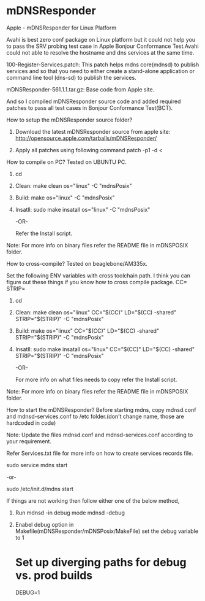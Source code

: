 # mDNSResponder
Apple - mDNSResponder for Linux Platform

Avahi is best zero conf package on Linux platform but it could not help you to pass the SRV probing test case in Apple Bonjour Conformance Test.Avahi could not able to resolve the hostname and dns services at the same time.

100-Register-Services.patch:
This patch helps mdns core(mdnsd) to publish services and so that you need to either create a stand-alone application or command line tool (dns-sd) to publish the services.

mDNSResponder-561.1.1.tar.gz:
Base code from Apple site.

And so I compiled mDNSResponder source code and added required patches to pass all test cases in Bonjour Conformance Test(BCT).

How to setup the mDNSResponder source folder?


1) Download the latest mDNSResponder source from apple site:
	http://opensource.apple.com/tarballs/mDNSResponder/

2) Apply all patches using following command
	patch -p1 -d <path-to-mDNSResponder-folder> < <path-to-patch-file>


How to compile on PC?
Tested on UBUNTU PC.

1) cd <path-to-mDNSResponder-folder>

2) Clean:
	make clean os="linux" -C "mdnsPosix"

3) Build:
	make os="linux" -C "mdnsPosix"

4) Insatll:
	sudo make insatall os="linux" -C "mdnsPosix"

	-OR-

	Refer the Install script.

Note:
	For more info on binary files refer the README file in mDNSPOSIX folder.


How to cross-compile?
Tested on beaglebone/AM335x.

Set the following ENV variables with cross toolchain path. I think you can figure out these things if you know how to cross compile package.
CC=<gcc-cross-toolchain>
STRIP=<STRIP-cross-toolchain>

1) cd <path-to-mDNSResponder-folder>

2) Clean:
	make clean os="linux" CC="$(CC)" LD="$(CC) -shared" STRIP="$(STRIP)" -C "mdnsPosix"

3) Build:
	make os="linux" CC="$(CC)" LD="$(CC) -shared" STRIP="$(STRIP)" -C "mdnsPosix"

4) Insatll:
	sudo make insatall os="linux" CC="$(CC)" LD="$(CC) -shared" STRIP="$(STRIP)" -C "mdnsPosix"

	-OR-

	For more info on what files needs to copy refer the Install script.

Note:
	For more info on binary files refer the README file in mDNSPOSIX folder.


How to start the mDNSResponder?
Before starting mdns, copy mdnsd.conf and mdnsd-services.conf to /etc folder.(don't change name, those are hardcoded in code)

Note: Update the files mdnsd.conf and mdnsd-services.conf according to your requirement.

Refer Services.txt file for more info on how to create services records file.

sudo service mdns start

-or- 

sudo /etc/init.d/mdns start

If things are not working then follow either one of the below method,

1) Run mdnsd -in debug mode
	mdnsd -debug

2) Enabel debug option in Makefile(mDNSResponder/mDNSPosix/MakeFile)
	set the debug variable to 1
	
	# Set up diverging paths for debug vs. prod builds
	DEBUG=1



